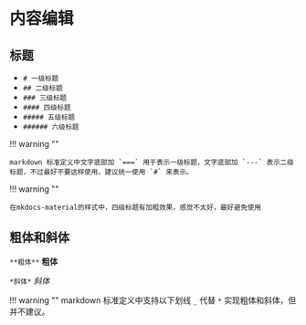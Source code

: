 # 内容编辑

## 标题

* `# 一级标题`
* `## 二级标题`
* `### 三级标题`
* `#### 四级标题`
* `##### 五级标题`
* `###### 六级标题`

!!! warning ""
    
    markdown 标准定义中文字底部加 `===` 用于表示一级标题，文字底部加 `---` 表示二级标题，不过最好不要这样使用，建议统一使用 `#` 来表示。

!!! warning ""
    
    在mkdocs-material的样式中，四级标题有加粗效果，感觉不太好，最好避免使用

## 粗体和斜体

`**粗体**` **粗体**

`*斜体*` *斜体*

!!! warning ""
    markdown 标准定义中支持以下划线 `_` 代替 `*` 实现粗体和斜体，但并不建议。

